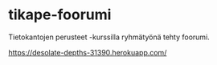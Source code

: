 # tikape-foorumi

Tietokantojen perusteet -kurssilla ryhmätyönä tehty foorumi.

https://desolate-depths-31390.herokuapp.com/
